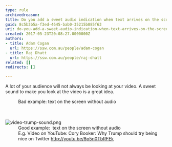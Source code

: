```yaml
---
type: rule
archivedreason: 
title: Do you add a sweet audio indication when text arrives on the screen?
guid: 8c5b3b5a-f3ed-4645-bab0-35215b885f63
uri: do-you-add-a-sweet-audio-indication-when-text-arrives-on-the-screen
created: 2017-05-23T20:08:27.0000000Z
authors:
- title: Adam Cogan
  url: https://ssw.com.au/people/adam-cogan
- title: Raj Dhatt
  url: https://ssw.com.au/people/raj-dhatt
related: []
redirects: []

---
```



<p>A lot of your audience will not always be looking at your video. A sweet sound to make you look at the video is a great idea.​<br></p><dd class="ssw15-rteElement-FigureBad">Bad example&#58; text on the screen without audio<br></dd>
<br><excerpt class='endintro'></excerpt><br>
<dl class="goodImage"><dt> 
      ​<img src="/PublishingImages/video-trump-sound.png" alt="video-trump-sound.png" />​</dt><dd>Good example&#58; &#160;text on the screen without audio 
      <br>E.g.&#160;Video on YouTube&#58;&#160;Cory Booker&#58; Why Trump should try being nice on Twitter&#160;<a href="http&#58;//youtu.be/8p5n0TbRFEk">http&#58;//youtu.be/8p5n0TbRFEk</a><br></dd> ​ </dl>


